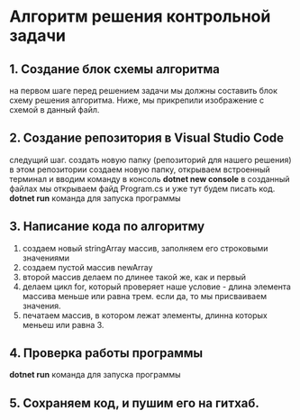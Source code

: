 # Алгоритм решения контрольной задачи 
## 1. Создание блок схемы алгоритма
на первом шаге перед решением задачи мы должны составить блок схему решения алгоритма. 
Ниже, мы прикрепили изображение с схемой в данный файл. 

## 2. Создание репозитория в Visual Studio Code
следущий шаг. создать новую папку (репозиторий для нашего решения) в этом репозитории создаем новую папку, открываем встроенный терминал и вводим команду в консоль **dotnet new console**
в созданный файлах мы открываем файд Program.cs и уже тут будем писать код.
**dotnet run** команда для запуска программы

## 3. Написание кода по алгоритму
1. создаем новый stringArray массив, заполняем его строковыми значениями 
2. создаем пустой массив newArray
3. второй массив делаем по длинее такой же, как и первый 
4. делаем цикл for, который проверяет наше условие - длина элемента массива меньше или равна трем. если да, то мы присваиваем значения.
5. печатаем массив, в котором лежат элементы, длинна которых меньеш или равна 3. 

## 4. Проверка работы программы
**dotnet run** команда для запуска программы

## 5. Сохраняем код, и пушим его на гитхаб. 